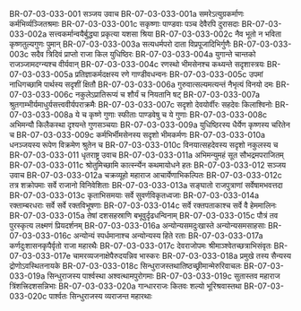 BR-07-03-033-001  सञ्जय उवाच
BR-07-03-033-001a समरेऽत्युग्रकर्माणः कर्मभिर्व्यञ्जितश्रमाः
BR-07-03-033-001c सकृष्णाः पाण्डवाः पञ्च देवैरपि दुरासदाः
BR-07-03-033-002a सत्त्वकर्मान्वयैर्बुद्ध्या प्रकृत्या यशसा श्रिया
BR-07-03-033-002c नैव भूतो न भविता कृष्णतुल्यगुणः पुमान्
BR-07-03-033-003a सत्यधर्मपरो दाता विप्रपूजादिभिर्गुणैः
BR-07-03-033-003c सदैव त्रिदिवं प्राप्तो राजा किल युधिष्ठिरः
BR-07-03-033-004a युगान्ते चान्तको राजञ्जामदग्न्यश्च वीर्यवान्
BR-07-03-033-004c रणस्थो भीमसेनश्च कथ्यन्ते सदृशास्त्रयः
BR-07-03-033-005a प्रतिज्ञाकर्मदक्षस्य रणे गाण्डीवधन्वनः
BR-07-03-033-005c उपमां नाधिगच्छामि पार्थस्य सदृशीं क्षितौ
BR-07-03-033-006a गुरुवात्सल्यमत्यन्तं नैभृत्यं विनयो दमः
BR-07-03-033-006c नकुलेऽप्रातिरूप्यं च शौर्यं च नियतानि षट्
BR-07-03-033-007a श्रुतगाम्भीर्यमाधुर्यसत्त्ववीर्यपराक्रमैः
BR-07-03-033-007c सदृशो देवयोर्वीरः सहदेवः किलाश्विनोः
BR-07-03-033-008a ये च कृष्णे गुणाः स्फीताः पाण्डवेषु च ये गुणाः
BR-07-03-033-008c अभिमन्यौ किलैकस्था दृश्यन्ते गुणसञ्चयाः
BR-07-03-033-009a युधिष्ठिरस्य धैर्येण कृष्णस्य चरितेन च
BR-07-03-033-009c कर्मभिर्भीमसेनस्य सदृशो भीमकर्मणः
BR-07-03-033-010a धनञ्जयस्य रूपेण विक्रमेण श्रुतेन च
BR-07-03-033-010c विनयात्सहदेवस्य सदृशो नकुलस्य च
BR-07-03-033-011  धृतराष्ट्र उवाच
BR-07-03-033-011a अभिमन्युमहं सूत सौभद्रमपराजितम्
BR-07-03-033-011c श्रोतुमिच्छामि कार्त्स्न्येन कथमायोधने हतः
BR-07-03-033-012  सञ्जय उवाच
BR-07-03-033-012a चक्रव्यूहो महाराज आचार्येणाभिकल्पितः
BR-07-03-033-012c तत्र शक्रोपमाः सर्वे राजानो विनिवेशिताः
BR-07-03-033-013a सङ्घातो राजपुत्राणां सर्वेषामभवत्तदा
BR-07-03-033-013c कृताभिसमयाः सर्वे सुवर्णविकृतध्वजाः
BR-07-03-033-014a रक्ताम्बरधराः सर्वे सर्वे रक्तविभूषणाः
BR-07-03-033-014c सर्वे रक्तपताकाश्च सर्वे वै हेममालिनः
BR-07-03-033-015a तेषां दशसहस्राणि बभूवुर्दृढधन्विनाम्
BR-07-03-033-015c पौत्रं तव पुरस्कृत्य लक्ष्मणं प्रियदर्शनम्
BR-07-03-033-016a अन्योन्यसमदुःखास्ते अन्योन्यसमसाहसाः
BR-07-03-033-016c अन्योन्यं स्पर्धमानाश्च अन्योन्यस्य हिते रताः
BR-07-03-033-017a कर्णदुःशासनकृपैर्वृतो राजा महारथैः
BR-07-03-033-017c देवराजोपमः श्रीमाञ्श्वेतच्छत्राभिसंवृतः
BR-07-03-033-017e चामरव्यजनाक्षेपैरुदयन्निव भास्करः
BR-07-03-033-018a प्रमुखे तस्य सैन्यस्य द्रोणोऽवस्थितनायके
BR-07-03-033-018c सिन्धुराजस्तथातिष्ठच्छ्रीमान्मेरुरिवाचलः
BR-07-03-033-019a सिन्धुराजस्य पार्श्वस्था अश्वत्थामपुरोगमाः
BR-07-03-033-019c सुतास्तव महाराज त्रिंशत्त्रिदशसन्निभाः
BR-07-03-033-020a गान्धारराजः कितवः शल्यो भूरिश्रवास्तथा
BR-07-03-033-020c पार्श्वतः सिन्धुराजस्य व्यराजन्त महारथाः

